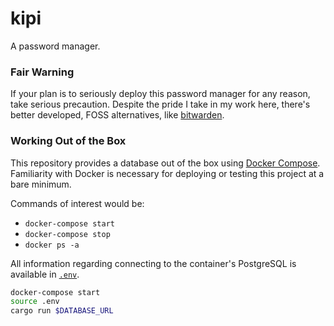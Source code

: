 # kipi

A password manager.

### Fair Warning

If your plan is to seriously deploy this password manager for any reason, take serious precaution.
Despite the pride I take in my work here, there's better developed, FOSS alternatives, like [bitwarden](<https://bitwarden.com/>).

### Working Out of the Box

This repository provides a database out of the box using [Docker Compose](<https://docs.docker.com/compose/>).
Familiarity with Docker is necessary for deploying or testing this project at a bare minimum.

Commands of interest would be:

- `docker-compose start`
- `docker-compose stop`
- `docker ps -a`

All information regarding connecting to the container's PostgreSQL is available in [`.env`](.env).

```sh
docker-compose start
source .env
cargo run $DATABASE_URL
```

